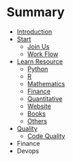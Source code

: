 # Summary

* [Introduction](README.md)
* [Start](Start.md) 
   * [Join Us](start/JoinUs.md)
   * [Work Flow](start/Workflow.md)
* [Learn Resource](Learn.md)
   * [Python](lean/Python.md)
   * [R](learn/R.md)
   * [Mathematics](lean/math.md)
   * [Finance](lean/Finance.md)
   * [Quantitative](learn/QuantitativeAnalysis.md)
   * [Website](lean/Website.md)
   * [Books](lean/Books.md)
   * [Others](lean/Others.md)
* [Quality](Quality.md)
   * [Code Quality](quality/Code.md)
* Finance
* Devops

